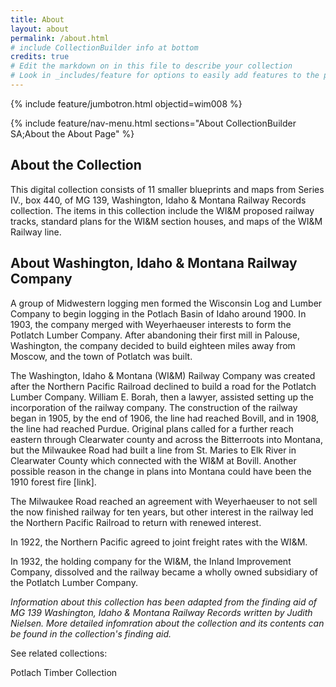 ```yaml
---
title: About
layout: about
permalink: /about.html
# include CollectionBuilder info at bottom
credits: true
# Edit the markdown on in this file to describe your collection
# Look in _includes/feature for options to easily add features to the page
---
```


{% include feature/jumbotron.html objectid=wim008 %} 

{% include feature/nav-menu.html sections="About CollectionBuilder SA;About the About Page" %}

## About the Collection

This digital collection consists of 11 smaller blueprints and maps from Series IV., box 440, of MG 139, Washington, Idaho & Montana Railway Records collection. The items in this collection include the WI&M proposed railway tracks, standard plans for the WI&M section houses, and maps of the WI&M Railway line.

## About Washington, Idaho & Montana Railway Company

A group of Midwestern logging men formed the Wisconsin Log and Lumber Company to begin logging in the Potlach Basin of Idaho around 1900. In 1903, the company merged with Weyerhaeuser interests to form the Potlatch Lumber Company. After abandoning their first mill in Palouse, Washington, the company decided to build eighteen miles away from Moscow, and the town of Potlatch was built. 

The Washington, Idaho & Montana (WI&M) Railway Company was created after the Northern Pacific Railroad declined to build a road for the Potlatch Lumber Company. William E. Borah, then a lawyer, assisted setting up the incorporation of the railway company. The construction of the railway began in 1905, by the end of 1906, the line had reached Bovill, and in 1908, the line had reached Purdue. Original plans called for a further reach eastern through Clearwater county and across the Bitterroots into Montana, but the Milwaukee Road had built a line from St. Maries to Elk River in Clearwater County which connected with the WI&M at Bovill. Another possible reason in the change in plans into Montana could have been the 1910 forest fire [link].

The Milwaukee Road reached an agreement with Weyerhaeuser to not sell the now finished railway for ten years, but other interest in the railway led the Northern Pacific Railroad to return with renewed interest.

In 1922, the Northern Pacific agreed to joint freight rates with the WI&M.

In 1932, the holding company for the WI&M, the Inland Improvement Company, dissolved and the railway became a wholly owned subsidiary of the Potlatch Lumber Company.

*Information about this collection has been adapted from the finding aid of MG 139 Washington, Idaho & Montana Railway Records written by Judith Nielsen. More detailed infomration about the collection and its contents can be found in the collection's finding aid.*

See related collections: 

Potlach Timber Collection

